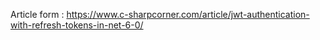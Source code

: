 Article form : https://www.c-sharpcorner.com/article/jwt-authentication-with-refresh-tokens-in-net-6-0/

